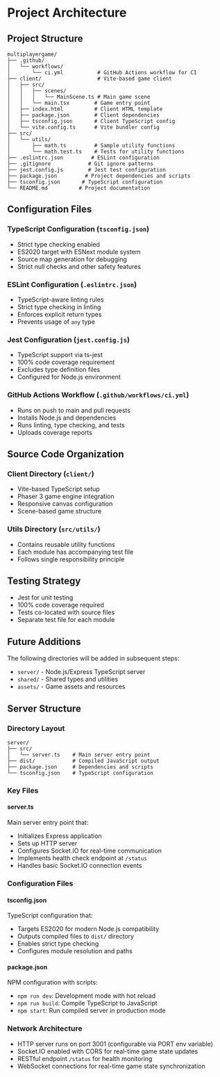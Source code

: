 # Project Architecture

## Project Structure

```
multiplayergame/
├── .github/
│   └── workflows/
│       └── ci.yml           # GitHub Actions workflow for CI
├── client/                  # Vite-based game client
│   ├── src/
│   │   ├── scenes/
│   │   │   └── MainScene.ts # Main game scene
│   │   └── main.tsx        # Game entry point
│   ├── index.html          # Client HTML template
│   ├── package.json        # Client dependencies
│   ├── tsconfig.json       # Client TypeScript config
│   └── vite.config.ts      # Vite bundler config
├── src/
│   └── utils/
│       ├── math.ts         # Sample utility functions
│       └── math.test.ts    # Tests for utility functions
├── .eslintrc.json         # ESLint configuration
├── .gitignore            # Git ignore patterns
├── jest.config.js        # Jest test configuration
├── package.json         # Project dependencies and scripts
├── tsconfig.json       # TypeScript configuration
└── README.md          # Project documentation
```

## Configuration Files

### TypeScript Configuration (`tsconfig.json`)
- Strict type checking enabled
- ES2020 target with ESNext module system
- Source map generation for debugging
- Strict null checks and other safety features

### ESLint Configuration (`.eslintrc.json`)
- TypeScript-aware linting rules
- Strict type checking in linting
- Enforces explicit return types
- Prevents usage of `any` type

### Jest Configuration (`jest.config.js`)
- TypeScript support via ts-jest
- 100% code coverage requirement
- Excludes type definition files
- Configured for Node.js environment

### GitHub Actions Workflow (`.github/workflows/ci.yml`)
- Runs on push to main and pull requests
- Installs Node.js and dependencies
- Runs linting, type checking, and tests
- Uploads coverage reports

## Source Code Organization

### Client Directory (`client/`)
- Vite-based TypeScript setup
- Phaser 3 game engine integration
- Responsive canvas configuration
- Scene-based game structure

### Utils Directory (`src/utils/`)
- Contains reusable utility functions
- Each module has accompanying test file
- Follows single responsibility principle

## Testing Strategy

- Jest for unit testing
- 100% code coverage required
- Tests co-located with source files
- Separate test file for each module

## Future Additions

The following directories will be added in subsequent steps:
- `server/` - Node.js/Express TypeScript server
- `shared/` - Shared types and utilities
- `assets/` - Game assets and resources

## Server Structure

### Directory Layout
```
server/
├── src/
│   └── server.ts    # Main server entry point
├── dist/            # Compiled JavaScript output
├── package.json     # Dependencies and scripts
└── tsconfig.json    # TypeScript configuration
```

### Key Files

#### server.ts
Main server entry point that:
- Initializes Express application
- Sets up HTTP server
- Configures Socket.IO for real-time communication
- Implements health check endpoint at `/status`
- Handles basic Socket.IO connection events

### Configuration Files

#### tsconfig.json
TypeScript configuration that:
- Targets ES2020 for modern Node.js compatibility
- Outputs compiled files to `dist/` directory
- Enables strict type checking
- Configures module resolution and paths

#### package.json
NPM configuration with scripts:
- `npm run dev`: Development mode with hot reload
- `npm run build`: Compile TypeScript to JavaScript
- `npm start`: Run compiled server in production mode

### Network Architecture
- HTTP server runs on port 3001 (configurable via PORT env variable)
- Socket.IO enabled with CORS for real-time game state updates
- RESTful endpoint `/status` for health monitoring
- WebSocket connections for real-time game state synchronization
